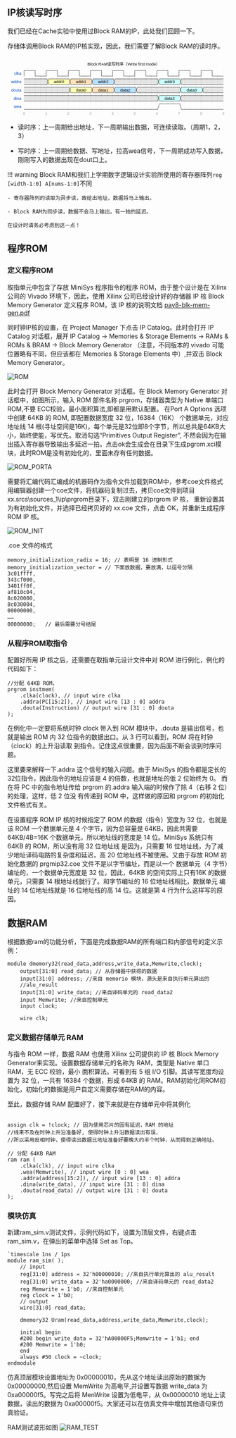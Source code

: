 ## IP核读写时序

我们已经在Cache实验中使用过Block RAM的IP，此处我们回顾一下。

存储体调用Block RAM的IP核实现，因此，我们需要了解Block RAM的读时序。

<svg xmlns="http://www.w3.org/2000/svg" xmlns:xlink="http://www.w3.org/1999/xlink" id="svgcontent_0" height="216" width="800" viewBox="0 0 800 216" overflow="hidden" class="WaveDrom"><style type="text/css">text{font-size:11pt;font-style:normal;font-variant:normal;font-weight:normal;font-stretch:normal;text-align:center;fill-opacity:1;font-family:Helvetica}.muted{fill:#aaa}.warning{fill:#f6b900}.error{fill:#f60000}.info{fill:#0041c4}.success{fill:#00ab00}.h1{font-size:33pt;font-weight:bold}.h2{font-size:27pt;font-weight:bold}.h3{font-size:20pt;font-weight:bold}.h4{font-size:14pt;font-weight:bold}.h5{font-size:11pt;font-weight:bold}.h6{font-size:8pt;font-weight:bold}.s1{fill:none;stroke:#000;stroke-width:1;stroke-linecap:round;stroke-linejoin:miter;stroke-miterlimit:4;stroke-opacity:1;stroke-dasharray:none}.s2{fill:none;stroke:#000;stroke-width:0.5;stroke-linecap:round;stroke-linejoin:miter;stroke-miterlimit:4;stroke-opacity:1;stroke-dasharray:none}.s3{color:#000;fill:none;stroke:#000;stroke-width:1;stroke-linecap:round;stroke-linejoin:miter;stroke-miterlimit:4;stroke-opacity:1;stroke-dasharray:1, 3;stroke-dashoffset:0;marker:none;visibility:visible;display:inline;overflow:visible;enable-background:accumulate}.s4{color:#000;fill:none;stroke:#000;stroke-width:1;stroke-linecap:round;stroke-linejoin:miter;stroke-miterlimit:4;stroke-opacity:1;stroke-dasharray:none;stroke-dashoffset:0;marker:none;visibility:visible;display:inline;overflow:visible}.s5{fill:#fff;stroke:none}.s6{fill:#000;fill-opacity:1;stroke:none}.s7{color:#000;fill:#fff;fill-opacity:1;fill-rule:nonzero;stroke:none;stroke-width:1px;marker:none;visibility:visible;display:inline;overflow:visible;enable-background:accumulate}.s8{color:#000;fill:#ffffb4;fill-opacity:1;fill-rule:nonzero;stroke:none;stroke-width:1px;marker:none;visibility:visible;display:inline;overflow:visible;enable-background:accumulate}.s9{color:#000;fill:#ffe0b9;fill-opacity:1;fill-rule:nonzero;stroke:none;stroke-width:1px;marker:none;visibility:visible;display:inline;overflow:visible;enable-background:accumulate}.s10{color:#000;fill:#b9e0ff;fill-opacity:1;fill-rule:nonzero;stroke:none;stroke-width:1px;marker:none;visibility:visible;display:inline;overflow:visible;enable-background:accumulate}.s11{color:#000;fill:#ccfdfe;fill-opacity:1;fill-rule:nonzero;stroke:none;stroke-width:1px;marker:none;visibility:visible;display:inline;overflow:visible;enable-background:accumulate}.s12{color:#000;fill:#cdfdc5;fill-opacity:1;fill-rule:nonzero;stroke:none;stroke-width:1px;marker:none;visibility:visible;display:inline;overflow:visible;enable-background:accumulate}.s13{color:#000;fill:#f0c1fb;fill-opacity:1;fill-rule:nonzero;stroke:none;stroke-width:1px;marker:none;visibility:visible;display:inline;overflow:visible;enable-background:accumulate}.s14{color:#000;fill:#f5c2c0;fill-opacity:1;fill-rule:nonzero;stroke:none;stroke-width:1px;marker:none;visibility:visible;display:inline;overflow:visible;enable-background:accumulate}.s15{fill:#0041c4;fill-opacity:1;stroke:none}.s16{fill:none;stroke:#0041c4;stroke-width:1;stroke-linecap:round;stroke-linejoin:miter;stroke-miterlimit:4;stroke-opacity:1;stroke-dasharray:none}</style><defs><g id="socket"><rect y="15" x="6" height="20" width="20"/></g><g id="pclk"><path d="M0,20 0,0 20,0" class="s1"/></g><g id="nclk"><path d="m0,0 0,20 20,0" class="s1"/></g><g id="000"><path d="m0,20 20,0" class="s1"/></g><g id="0m0"><path d="m0,20 3,0 3,-10 3,10 11,0" class="s1"/></g><g id="0m1"><path d="M0,20 3,20 9,0 20,0" class="s1"/></g><g id="0mx"><path d="M3,20 9,0 20,0" class="s1"/><path d="m20,15 -5,5" class="s2"/><path d="M20,10 10,20" class="s2"/><path d="M20,5 5,20" class="s2"/><path d="M20,0 4,16" class="s2"/><path d="M15,0 6,9" class="s2"/><path d="M10,0 9,1" class="s2"/><path d="m0,20 20,0" class="s1"/></g><g id="0md"><path d="m8,20 10,0" class="s3"/><path d="m0,20 5,0" class="s1"/></g><g id="0mu"><path d="m0,20 3,0 C 7,10 10.107603,0 20,0" class="s1"/></g><g id="0mz"><path d="m0,20 3,0 C 10,10 15,10 20,10" class="s1"/></g><g id="111"><path d="M0,0 20,0" class="s1"/></g><g id="1m0"><path d="m0,0 3,0 6,20 11,0" class="s1"/></g><g id="1m1"><path d="M0,0 3,0 6,10 9,0 20,0" class="s1"/></g><g id="1mx"><path d="m3,0 6,20 11,0" class="s1"/><path d="M0,0 20,0" class="s1"/><path d="m20,15 -5,5" class="s2"/><path d="M20,10 10,20" class="s2"/><path d="M20,5 8,17" class="s2"/><path d="M20,0 7,13" class="s2"/><path d="M15,0 6,9" class="s2"/><path d="M10,0 5,5" class="s2"/><path d="M3.5,1.5 5,0" class="s2"/></g><g id="1md"><path d="m0,0 3,0 c 4,10 7,20 17,20" class="s1"/></g><g id="1mu"><path d="M0,0 5,0" class="s1"/><path d="M8,0 18,0" class="s3"/></g><g id="1mz"><path d="m0,0 3,0 c 7,10 12,10 17,10" class="s1"/></g><g id="xxx"><path d="m0,20 20,0" class="s1"/><path d="M0,0 20,0" class="s1"/><path d="M0,5 5,0" class="s2"/><path d="M0,10 10,0" class="s2"/><path d="M0,15 15,0" class="s2"/><path d="M0,20 20,0" class="s2"/><path d="M5,20 20,5" class="s2"/><path d="M10,20 20,10" class="s2"/><path d="m15,20 5,-5" class="s2"/></g><g id="xm0"><path d="M0,0 4,0 9,20" class="s1"/><path d="m0,20 20,0" class="s1"/><path d="M0,5 4,1" class="s2"/><path d="M0,10 5,5" class="s2"/><path d="M0,15 6,9" class="s2"/><path d="M0,20 7,13" class="s2"/><path d="M5,20 8,17" class="s2"/></g><g id="xm1"><path d="M0,0 20,0" class="s1"/><path d="M0,20 4,20 9,0" class="s1"/><path d="M0,5 5,0" class="s2"/><path d="M0,10 9,1" class="s2"/><path d="M0,15 7,8" class="s2"/><path d="M0,20 5,15" class="s2"/></g><g id="xmx"><path d="m0,20 20,0" class="s1"/><path d="M0,0 20,0" class="s1"/><path d="M0,5 5,0" class="s2"/><path d="M0,10 10,0" class="s2"/><path d="M0,15 15,0" class="s2"/><path d="M0,20 20,0" class="s2"/><path d="M5,20 20,5" class="s2"/><path d="M10,20 20,10" class="s2"/><path d="m15,20 5,-5" class="s2"/></g><g id="xmd"><path d="m0,0 4,0 c 3,10 6,20 16,20" class="s1"/><path d="m0,20 20,0" class="s1"/><path d="M0,5 4,1" class="s2"/><path d="M0,10 5.5,4.5" class="s2"/><path d="M0,15 6.5,8.5" class="s2"/><path d="M0,20 8,12" class="s2"/><path d="m5,20 5,-5" class="s2"/><path d="m10,20 2.5,-2.5" class="s2"/></g><g id="xmu"><path d="M0,0 20,0" class="s1"/><path d="m0,20 4,0 C 7,10 10,0 20,0" class="s1"/><path d="M0,5 5,0" class="s2"/><path d="M0,10 10,0" class="s2"/><path d="M0,15 10,5" class="s2"/><path d="M0,20 6,14" class="s2"/></g><g id="xmz"><path d="m0,0 4,0 c 6,10 11,10 16,10" class="s1"/><path d="m0,20 4,0 C 10,10 15,10 20,10" class="s1"/><path d="M0,5 4.5,0.5" class="s2"/><path d="M0,10 6.5,3.5" class="s2"/><path d="M0,15 8.5,6.5" class="s2"/><path d="M0,20 11.5,8.5" class="s2"/></g><g id="ddd"><path d="m0,20 20,0" class="s3"/></g><g id="dm0"><path d="m0,20 10,0" class="s3"/><path d="m12,20 8,0" class="s1"/></g><g id="dm1"><path d="M0,20 3,20 9,0 20,0" class="s1"/></g><g id="dmx"><path d="M3,20 9,0 20,0" class="s1"/><path d="m20,15 -5,5" class="s2"/><path d="M20,10 10,20" class="s2"/><path d="M20,5 5,20" class="s2"/><path d="M20,0 4,16" class="s2"/><path d="M15,0 6,9" class="s2"/><path d="M10,0 9,1" class="s2"/><path d="m0,20 20,0" class="s1"/></g><g id="dmd"><path d="m0,20 20,0" class="s3"/></g><g id="dmu"><path d="m0,20 3,0 C 7,10 10.107603,0 20,0" class="s1"/></g><g id="dmz"><path d="m0,20 3,0 C 10,10 15,10 20,10" class="s1"/></g><g id="uuu"><path d="M0,0 20,0" class="s3"/></g><g id="um0"><path d="m0,0 3,0 6,20 11,0" class="s1"/></g><g id="um1"><path d="M0,0 10,0" class="s3"/><path d="m12,0 8,0" class="s1"/></g><g id="umx"><path d="m3,0 6,20 11,0" class="s1"/><path d="M0,0 20,0" class="s1"/><path d="m20,15 -5,5" class="s2"/><path d="M20,10 10,20" class="s2"/><path d="M20,5 8,17" class="s2"/><path d="M20,0 7,13" class="s2"/><path d="M15,0 6,9" class="s2"/><path d="M10,0 5,5" class="s2"/><path d="M3.5,1.5 5,0" class="s2"/></g><g id="umd"><path d="m0,0 3,0 c 4,10 7,20 17,20" class="s1"/></g><g id="umu"><path d="M0,0 20,0" class="s3"/></g><g id="umz"><path d="m0,0 3,0 c 7,10 12,10 17,10" class="s4"/></g><g id="zzz"><path d="m0,10 20,0" class="s1"/></g><g id="zm0"><path d="m0,10 6,0 3,10 11,0" class="s1"/></g><g id="zm1"><path d="M0,10 6,10 9,0 20,0" class="s1"/></g><g id="zmx"><path d="m6,10 3,10 11,0" class="s1"/><path d="M0,10 6,10 9,0 20,0" class="s1"/><path d="m20,15 -5,5" class="s2"/><path d="M20,10 10,20" class="s2"/><path d="M20,5 8,17" class="s2"/><path d="M20,0 7,13" class="s2"/><path d="M15,0 6.5,8.5" class="s2"/><path d="M10,0 9,1" class="s2"/></g><g id="zmd"><path d="m0,10 7,0 c 3,5 8,10 13,10" class="s1"/></g><g id="zmu"><path d="m0,10 7,0 C 10,5 15,0 20,0" class="s1"/></g><g id="zmz"><path d="m0,10 20,0" class="s1"/></g><g id="gap"><path d="m7,-2 -4,0 c -5,0 -5,24 -10,24 l 4,0 C 2,22 2,-2 7,-2 z" class="s5"/><path d="M-7,22 C -2,22 -2,-2 3,-2" class="s1"/><path d="M-3,22 C 2,22 2,-2 7,-2" class="s1"/></g><g id="Pclk"><path d="M-3,12 0,3 3,12 C 1,11 -1,11 -3,12 z" class="s6"/><path d="M0,20 0,0 20,0" class="s1"/></g><g id="Nclk"><path d="M-3,8 0,17 3,8 C 1,9 -1,9 -3,8 z" class="s6"/><path d="m0,0 0,20 20,0" class="s1"/></g><g id="0mv-2"><path d="M9,0 20,0 20,20 3,20 z" class="s7"/><path d="M3,20 9,0 20,0" class="s1"/><path d="m0,20 20,0" class="s1"/></g><g id="1mv-2"><path d="M2.875,0 20,0 20,20 9,20 z" class="s7"/><path d="m3,0 6,20 11,0" class="s1"/><path d="M0,0 20,0" class="s1"/></g><g id="xmv-2"><path d="M9,0 20,0 20,20 9,20 6,10 z" class="s7"/><path d="M0,20 3,20 9,0 20,0" class="s1"/><path d="m0,0 3,0 6,20 11,0" class="s1"/><path d="M0,5 3.5,1.5" class="s2"/><path d="M0,10 4.5,5.5" class="s2"/><path d="M0,15 6,9" class="s2"/><path d="M0,20 4,16" class="s2"/></g><g id="dmv-2"><path d="M9,0 20,0 20,20 3,20 z" class="s7"/><path d="M3,20 9,0 20,0" class="s1"/><path d="m0,20 20,0" class="s1"/></g><g id="umv-2"><path d="M3,0 20,0 20,20 9,20 z" class="s7"/><path d="m3,0 6,20 11,0" class="s1"/><path d="M0,0 20,0" class="s1"/></g><g id="zmv-2"><path d="M9,0 20,0 20,20 9,20 6,10 z" class="s7"/><path d="m6,10 3,10 11,0" class="s1"/><path d="M0,10 6,10 9,0 20,0" class="s1"/></g><g id="vvv-2"><path d="M20,20 0,20 0,0 20,0" class="s7"/><path d="m0,20 20,0" class="s1"/><path d="M0,0 20,0" class="s1"/></g><g id="vm0-2"><path d="M0,20 0,0 3,0 9,20" class="s7"/><path d="M0,0 3,0 9,20" class="s1"/><path d="m0,20 20,0" class="s1"/></g><g id="vm1-2"><path d="M0,0 0,20 3,20 9,0" class="s7"/><path d="M0,0 20,0" class="s1"/><path d="M0,20 3,20 9,0" class="s1"/></g><g id="vmx-2"><path d="M0,0 0,20 3,20 6,10 3,0" class="s7"/><path d="m0,0 3,0 6,20 11,0" class="s1"/><path d="M0,20 3,20 9,0 20,0" class="s1"/><path d="m20,15 -5,5" class="s2"/><path d="M20,10 10,20" class="s2"/><path d="M20,5 8,17" class="s2"/><path d="M20,0 7,13" class="s2"/><path d="M15,0 7,8" class="s2"/><path d="M10,0 9,1" class="s2"/></g><g id="vmd-2"><path d="m0,0 0,20 20,0 C 10,20 7,10 3,0" class="s7"/><path d="m0,0 3,0 c 4,10 7,20 17,20" class="s1"/><path d="m0,20 20,0" class="s1"/></g><g id="vmu-2"><path d="m0,0 0,20 3,0 C 7,10 10,0 20,0" class="s7"/><path d="m0,20 3,0 C 7,10 10,0 20,0" class="s1"/><path d="M0,0 20,0" class="s1"/></g><g id="vmz-2"><path d="M0,0 3,0 C 10,10 15,10 20,10 15,10 10,10 3,20 L 0,20" class="s7"/><path d="m0,0 3,0 c 7,10 12,10 17,10" class="s1"/><path d="m0,20 3,0 C 10,10 15,10 20,10" class="s1"/></g><g id="0mv-3"><path d="M9,0 20,0 20,20 3,20 z" class="s8"/><path d="M3,20 9,0 20,0" class="s1"/><path d="m0,20 20,0" class="s1"/></g><g id="1mv-3"><path d="M2.875,0 20,0 20,20 9,20 z" class="s8"/><path d="m3,0 6,20 11,0" class="s1"/><path d="M0,0 20,0" class="s1"/></g><g id="xmv-3"><path d="M9,0 20,0 20,20 9,20 6,10 z" class="s8"/><path d="M0,20 3,20 9,0 20,0" class="s1"/><path d="m0,0 3,0 6,20 11,0" class="s1"/><path d="M0,5 3.5,1.5" class="s2"/><path d="M0,10 4.5,5.5" class="s2"/><path d="M0,15 6,9" class="s2"/><path d="M0,20 4,16" class="s2"/></g><g id="dmv-3"><path d="M9,0 20,0 20,20 3,20 z" class="s8"/><path d="M3,20 9,0 20,0" class="s1"/><path d="m0,20 20,0" class="s1"/></g><g id="umv-3"><path d="M3,0 20,0 20,20 9,20 z" class="s8"/><path d="m3,0 6,20 11,0" class="s1"/><path d="M0,0 20,0" class="s1"/></g><g id="zmv-3"><path d="M9,0 20,0 20,20 9,20 6,10 z" class="s8"/><path d="m6,10 3,10 11,0" class="s1"/><path d="M0,10 6,10 9,0 20,0" class="s1"/></g><g id="vvv-3"><path d="M20,20 0,20 0,0 20,0" class="s8"/><path d="m0,20 20,0" class="s1"/><path d="M0,0 20,0" class="s1"/></g><g id="vm0-3"><path d="M0,20 0,0 3,0 9,20" class="s8"/><path d="M0,0 3,0 9,20" class="s1"/><path d="m0,20 20,0" class="s1"/></g><g id="vm1-3"><path d="M0,0 0,20 3,20 9,0" class="s8"/><path d="M0,0 20,0" class="s1"/><path d="M0,20 3,20 9,0" class="s1"/></g><g id="vmx-3"><path d="M0,0 0,20 3,20 6,10 3,0" class="s8"/><path d="m0,0 3,0 6,20 11,0" class="s1"/><path d="M0,20 3,20 9,0 20,0" class="s1"/><path d="m20,15 -5,5" class="s2"/><path d="M20,10 10,20" class="s2"/><path d="M20,5 8,17" class="s2"/><path d="M20,0 7,13" class="s2"/><path d="M15,0 7,8" class="s2"/><path d="M10,0 9,1" class="s2"/></g><g id="vmd-3"><path d="m0,0 0,20 20,0 C 10,20 7,10 3,0" class="s8"/><path d="m0,0 3,0 c 4,10 7,20 17,20" class="s1"/><path d="m0,20 20,0" class="s1"/></g><g id="vmu-3"><path d="m0,0 0,20 3,0 C 7,10 10,0 20,0" class="s8"/><path d="m0,20 3,0 C 7,10 10,0 20,0" class="s1"/><path d="M0,0 20,0" class="s1"/></g><g id="vmz-3"><path d="M0,0 3,0 C 10,10 15,10 20,10 15,10 10,10 3,20 L 0,20" class="s8"/><path d="m0,0 3,0 c 7,10 12,10 17,10" class="s1"/><path d="m0,20 3,0 C 10,10 15,10 20,10" class="s1"/></g><g id="0mv-4"><path d="M9,0 20,0 20,20 3,20 z" class="s9"/><path d="M3,20 9,0 20,0" class="s1"/><path d="m0,20 20,0" class="s1"/></g><g id="1mv-4"><path d="M2.875,0 20,0 20,20 9,20 z" class="s9"/><path d="m3,0 6,20 11,0" class="s1"/><path d="M0,0 20,0" class="s1"/></g><g id="xmv-4"><path d="M9,0 20,0 20,20 9,20 6,10 z" class="s9"/><path d="M0,20 3,20 9,0 20,0" class="s1"/><path d="m0,0 3,0 6,20 11,0" class="s1"/><path d="M0,5 3.5,1.5" class="s2"/><path d="M0,10 4.5,5.5" class="s2"/><path d="M0,15 6,9" class="s2"/><path d="M0,20 4,16" class="s2"/></g><g id="dmv-4"><path d="M9,0 20,0 20,20 3,20 z" class="s9"/><path d="M3,20 9,0 20,0" class="s1"/><path d="m0,20 20,0" class="s1"/></g><g id="umv-4"><path d="M3,0 20,0 20,20 9,20 z" class="s9"/><path d="m3,0 6,20 11,0" class="s1"/><path d="M0,0 20,0" class="s1"/></g><g id="zmv-4"><path d="M9,0 20,0 20,20 9,20 6,10 z" class="s9"/><path d="m6,10 3,10 11,0" class="s1"/><path d="M0,10 6,10 9,0 20,0" class="s1"/></g><g id="vvv-4"><path d="M20,20 0,20 0,0 20,0" class="s9"/><path d="m0,20 20,0" class="s1"/><path d="M0,0 20,0" class="s1"/></g><g id="vm0-4"><path d="M0,20 0,0 3,0 9,20" class="s9"/><path d="M0,0 3,0 9,20" class="s1"/><path d="m0,20 20,0" class="s1"/></g><g id="vm1-4"><path d="M0,0 0,20 3,20 9,0" class="s9"/><path d="M0,0 20,0" class="s1"/><path d="M0,20 3,20 9,0" class="s1"/></g><g id="vmx-4"><path d="M0,0 0,20 3,20 6,10 3,0" class="s9"/><path d="m0,0 3,0 6,20 11,0" class="s1"/><path d="M0,20 3,20 9,0 20,0" class="s1"/><path d="m20,15 -5,5" class="s2"/><path d="M20,10 10,20" class="s2"/><path d="M20,5 8,17" class="s2"/><path d="M20,0 7,13" class="s2"/><path d="M15,0 7,8" class="s2"/><path d="M10,0 9,1" class="s2"/></g><g id="vmd-4"><path d="m0,0 0,20 20,0 C 10,20 7,10 3,0" class="s9"/><path d="m0,0 3,0 c 4,10 7,20 17,20" class="s1"/><path d="m0,20 20,0" class="s1"/></g><g id="vmu-4"><path d="m0,0 0,20 3,0 C 7,10 10,0 20,0" class="s9"/><path d="m0,20 3,0 C 7,10 10,0 20,0" class="s1"/><path d="M0,0 20,0" class="s1"/></g><g id="vmz-4"><path d="M0,0 3,0 C 10,10 15,10 20,10 15,10 10,10 3,20 L 0,20" class="s9"/><path d="m0,0 3,0 c 7,10 12,10 17,10" class="s1"/><path d="m0,20 3,0 C 10,10 15,10 20,10" class="s1"/></g><g id="0mv-5"><path d="M9,0 20,0 20,20 3,20 z" class="s10"/><path d="M3,20 9,0 20,0" class="s1"/><path d="m0,20 20,0" class="s1"/></g><g id="1mv-5"><path d="M2.875,0 20,0 20,20 9,20 z" class="s10"/><path d="m3,0 6,20 11,0" class="s1"/><path d="M0,0 20,0" class="s1"/></g><g id="xmv-5"><path d="M9,0 20,0 20,20 9,20 6,10 z" class="s10"/><path d="M0,20 3,20 9,0 20,0" class="s1"/><path d="m0,0 3,0 6,20 11,0" class="s1"/><path d="M0,5 3.5,1.5" class="s2"/><path d="M0,10 4.5,5.5" class="s2"/><path d="M0,15 6,9" class="s2"/><path d="M0,20 4,16" class="s2"/></g><g id="dmv-5"><path d="M9,0 20,0 20,20 3,20 z" class="s10"/><path d="M3,20 9,0 20,0" class="s1"/><path d="m0,20 20,0" class="s1"/></g><g id="umv-5"><path d="M3,0 20,0 20,20 9,20 z" class="s10"/><path d="m3,0 6,20 11,0" class="s1"/><path d="M0,0 20,0" class="s1"/></g><g id="zmv-5"><path d="M9,0 20,0 20,20 9,20 6,10 z" class="s10"/><path d="m6,10 3,10 11,0" class="s1"/><path d="M0,10 6,10 9,0 20,0" class="s1"/></g><g id="vvv-5"><path d="M20,20 0,20 0,0 20,0" class="s10"/><path d="m0,20 20,0" class="s1"/><path d="M0,0 20,0" class="s1"/></g><g id="vm0-5"><path d="M0,20 0,0 3,0 9,20" class="s10"/><path d="M0,0 3,0 9,20" class="s1"/><path d="m0,20 20,0" class="s1"/></g><g id="vm1-5"><path d="M0,0 0,20 3,20 9,0" class="s10"/><path d="M0,0 20,0" class="s1"/><path d="M0,20 3,20 9,0" class="s1"/></g><g id="vmx-5"><path d="M0,0 0,20 3,20 6,10 3,0" class="s10"/><path d="m0,0 3,0 6,20 11,0" class="s1"/><path d="M0,20 3,20 9,0 20,0" class="s1"/><path d="m20,15 -5,5" class="s2"/><path d="M20,10 10,20" class="s2"/><path d="M20,5 8,17" class="s2"/><path d="M20,0 7,13" class="s2"/><path d="M15,0 7,8" class="s2"/><path d="M10,0 9,1" class="s2"/></g><g id="vmd-5"><path d="m0,0 0,20 20,0 C 10,20 7,10 3,0" class="s10"/><path d="m0,0 3,0 c 4,10 7,20 17,20" class="s1"/><path d="m0,20 20,0" class="s1"/></g><g id="vmu-5"><path d="m0,0 0,20 3,0 C 7,10 10,0 20,0" class="s10"/><path d="m0,20 3,0 C 7,10 10,0 20,0" class="s1"/><path d="M0,0 20,0" class="s1"/></g><g id="vmz-5"><path d="M0,0 3,0 C 10,10 15,10 20,10 15,10 10,10 3,20 L 0,20" class="s10"/><path d="m0,0 3,0 c 7,10 12,10 17,10" class="s1"/><path d="m0,20 3,0 C 10,10 15,10 20,10" class="s1"/></g><g id="0mv-6"><path d="M9,0 20,0 20,20 3,20 z" class="s11"/><path d="M3,20 9,0 20,0" class="s1"/><path d="m0,20 20,0" class="s1"/></g><g id="1mv-6"><path d="M2.875,0 20,0 20,20 9,20 z" class="s11"/><path d="m3,0 6,20 11,0" class="s1"/><path d="M0,0 20,0" class="s1"/></g><g id="xmv-6"><path d="M9,0 20,0 20,20 9,20 6,10 z" class="s11"/><path d="M0,20 3,20 9,0 20,0" class="s1"/><path d="m0,0 3,0 6,20 11,0" class="s1"/><path d="M0,5 3.5,1.5" class="s2"/><path d="M0,10 4.5,5.5" class="s2"/><path d="M0,15 6,9" class="s2"/><path d="M0,20 4,16" class="s2"/></g><g id="dmv-6"><path d="M9,0 20,0 20,20 3,20 z" class="s11"/><path d="M3,20 9,0 20,0" class="s1"/><path d="m0,20 20,0" class="s1"/></g><g id="umv-6"><path d="M3,0 20,0 20,20 9,20 z" class="s11"/><path d="m3,0 6,20 11,0" class="s1"/><path d="M0,0 20,0" class="s1"/></g><g id="zmv-6"><path d="M9,0 20,0 20,20 9,20 6,10 z" class="s11"/><path d="m6,10 3,10 11,0" class="s1"/><path d="M0,10 6,10 9,0 20,0" class="s1"/></g><g id="vvv-6"><path d="M20,20 0,20 0,0 20,0" class="s11"/><path d="m0,20 20,0" class="s1"/><path d="M0,0 20,0" class="s1"/></g><g id="vm0-6"><path d="M0,20 0,0 3,0 9,20" class="s11"/><path d="M0,0 3,0 9,20" class="s1"/><path d="m0,20 20,0" class="s1"/></g><g id="vm1-6"><path d="M0,0 0,20 3,20 9,0" class="s11"/><path d="M0,0 20,0" class="s1"/><path d="M0,20 3,20 9,0" class="s1"/></g><g id="vmx-6"><path d="M0,0 0,20 3,20 6,10 3,0" class="s11"/><path d="m0,0 3,0 6,20 11,0" class="s1"/><path d="M0,20 3,20 9,0 20,0" class="s1"/><path d="m20,15 -5,5" class="s2"/><path d="M20,10 10,20" class="s2"/><path d="M20,5 8,17" class="s2"/><path d="M20,0 7,13" class="s2"/><path d="M15,0 7,8" class="s2"/><path d="M10,0 9,1" class="s2"/></g><g id="vmd-6"><path d="m0,0 0,20 20,0 C 10,20 7,10 3,0" class="s11"/><path d="m0,0 3,0 c 4,10 7,20 17,20" class="s1"/><path d="m0,20 20,0" class="s1"/></g><g id="vmu-6"><path d="m0,0 0,20 3,0 C 7,10 10,0 20,0" class="s11"/><path d="m0,20 3,0 C 7,10 10,0 20,0" class="s1"/><path d="M0,0 20,0" class="s1"/></g><g id="vmz-6"><path d="M0,0 3,0 C 10,10 15,10 20,10 15,10 10,10 3,20 L 0,20" class="s11"/><path d="m0,0 3,0 c 7,10 12,10 17,10" class="s1"/><path d="m0,20 3,0 C 10,10 15,10 20,10" class="s1"/></g><g id="0mv-7"><path d="M9,0 20,0 20,20 3,20 z" class="s12"/><path d="M3,20 9,0 20,0" class="s1"/><path d="m0,20 20,0" class="s1"/></g><g id="1mv-7"><path d="M2.875,0 20,0 20,20 9,20 z" class="s12"/><path d="m3,0 6,20 11,0" class="s1"/><path d="M0,0 20,0" class="s1"/></g><g id="xmv-7"><path d="M9,0 20,0 20,20 9,20 6,10 z" class="s12"/><path d="M0,20 3,20 9,0 20,0" class="s1"/><path d="m0,0 3,0 6,20 11,0" class="s1"/><path d="M0,5 3.5,1.5" class="s2"/><path d="M0,10 4.5,5.5" class="s2"/><path d="M0,15 6,9" class="s2"/><path d="M0,20 4,16" class="s2"/></g><g id="dmv-7"><path d="M9,0 20,0 20,20 3,20 z" class="s12"/><path d="M3,20 9,0 20,0" class="s1"/><path d="m0,20 20,0" class="s1"/></g><g id="umv-7"><path d="M3,0 20,0 20,20 9,20 z" class="s12"/><path d="m3,0 6,20 11,0" class="s1"/><path d="M0,0 20,0" class="s1"/></g><g id="zmv-7"><path d="M9,0 20,0 20,20 9,20 6,10 z" class="s12"/><path d="m6,10 3,10 11,0" class="s1"/><path d="M0,10 6,10 9,0 20,0" class="s1"/></g><g id="vvv-7"><path d="M20,20 0,20 0,0 20,0" class="s12"/><path d="m0,20 20,0" class="s1"/><path d="M0,0 20,0" class="s1"/></g><g id="vm0-7"><path d="M0,20 0,0 3,0 9,20" class="s12"/><path d="M0,0 3,0 9,20" class="s1"/><path d="m0,20 20,0" class="s1"/></g><g id="vm1-7"><path d="M0,0 0,20 3,20 9,0" class="s12"/><path d="M0,0 20,0" class="s1"/><path d="M0,20 3,20 9,0" class="s1"/></g><g id="vmx-7"><path d="M0,0 0,20 3,20 6,10 3,0" class="s12"/><path d="m0,0 3,0 6,20 11,0" class="s1"/><path d="M0,20 3,20 9,0 20,0" class="s1"/><path d="m20,15 -5,5" class="s2"/><path d="M20,10 10,20" class="s2"/><path d="M20,5 8,17" class="s2"/><path d="M20,0 7,13" class="s2"/><path d="M15,0 7,8" class="s2"/><path d="M10,0 9,1" class="s2"/></g><g id="vmd-7"><path d="m0,0 0,20 20,0 C 10,20 7,10 3,0" class="s12"/><path d="m0,0 3,0 c 4,10 7,20 17,20" class="s1"/><path d="m0,20 20,0" class="s1"/></g><g id="vmu-7"><path d="m0,0 0,20 3,0 C 7,10 10,0 20,0" class="s12"/><path d="m0,20 3,0 C 7,10 10,0 20,0" class="s1"/><path d="M0,0 20,0" class="s1"/></g><g id="vmz-7"><path d="M0,0 3,0 C 10,10 15,10 20,10 15,10 10,10 3,20 L 0,20" class="s12"/><path d="m0,0 3,0 c 7,10 12,10 17,10" class="s1"/><path d="m0,20 3,0 C 10,10 15,10 20,10" class="s1"/></g><g id="0mv-8"><path d="M9,0 20,0 20,20 3,20 z" class="s13"/><path d="M3,20 9,0 20,0" class="s1"/><path d="m0,20 20,0" class="s1"/></g><g id="1mv-8"><path d="M2.875,0 20,0 20,20 9,20 z" class="s13"/><path d="m3,0 6,20 11,0" class="s1"/><path d="M0,0 20,0" class="s1"/></g><g id="xmv-8"><path d="M9,0 20,0 20,20 9,20 6,10 z" class="s13"/><path d="M0,20 3,20 9,0 20,0" class="s1"/><path d="m0,0 3,0 6,20 11,0" class="s1"/><path d="M0,5 3.5,1.5" class="s2"/><path d="M0,10 4.5,5.5" class="s2"/><path d="M0,15 6,9" class="s2"/><path d="M0,20 4,16" class="s2"/></g><g id="dmv-8"><path d="M9,0 20,0 20,20 3,20 z" class="s13"/><path d="M3,20 9,0 20,0" class="s1"/><path d="m0,20 20,0" class="s1"/></g><g id="umv-8"><path d="M3,0 20,0 20,20 9,20 z" class="s13"/><path d="m3,0 6,20 11,0" class="s1"/><path d="M0,0 20,0" class="s1"/></g><g id="zmv-8"><path d="M9,0 20,0 20,20 9,20 6,10 z" class="s13"/><path d="m6,10 3,10 11,0" class="s1"/><path d="M0,10 6,10 9,0 20,0" class="s1"/></g><g id="vvv-8"><path d="M20,20 0,20 0,0 20,0" class="s13"/><path d="m0,20 20,0" class="s1"/><path d="M0,0 20,0" class="s1"/></g><g id="vm0-8"><path d="M0,20 0,0 3,0 9,20" class="s13"/><path d="M0,0 3,0 9,20" class="s1"/><path d="m0,20 20,0" class="s1"/></g><g id="vm1-8"><path d="M0,0 0,20 3,20 9,0" class="s13"/><path d="M0,0 20,0" class="s1"/><path d="M0,20 3,20 9,0" class="s1"/></g><g id="vmx-8"><path d="M0,0 0,20 3,20 6,10 3,0" class="s13"/><path d="m0,0 3,0 6,20 11,0" class="s1"/><path d="M0,20 3,20 9,0 20,0" class="s1"/><path d="m20,15 -5,5" class="s2"/><path d="M20,10 10,20" class="s2"/><path d="M20,5 8,17" class="s2"/><path d="M20,0 7,13" class="s2"/><path d="M15,0 7,8" class="s2"/><path d="M10,0 9,1" class="s2"/></g><g id="vmd-8"><path d="m0,0 0,20 20,0 C 10,20 7,10 3,0" class="s13"/><path d="m0,0 3,0 c 4,10 7,20 17,20" class="s1"/><path d="m0,20 20,0" class="s1"/></g><g id="vmu-8"><path d="m0,0 0,20 3,0 C 7,10 10,0 20,0" class="s13"/><path d="m0,20 3,0 C 7,10 10,0 20,0" class="s1"/><path d="M0,0 20,0" class="s1"/></g><g id="vmz-8"><path d="M0,0 3,0 C 10,10 15,10 20,10 15,10 10,10 3,20 L 0,20" class="s13"/><path d="m0,0 3,0 c 7,10 12,10 17,10" class="s1"/><path d="m0,20 3,0 C 10,10 15,10 20,10" class="s1"/></g><g id="0mv-9"><path d="M9,0 20,0 20,20 3,20 z" class="s14"/><path d="M3,20 9,0 20,0" class="s1"/><path d="m0,20 20,0" class="s1"/></g><g id="1mv-9"><path d="M2.875,0 20,0 20,20 9,20 z" class="s14"/><path d="m3,0 6,20 11,0" class="s1"/><path d="M0,0 20,0" class="s1"/></g><g id="xmv-9"><path d="M9,0 20,0 20,20 9,20 6,10 z" class="s14"/><path d="M0,20 3,20 9,0 20,0" class="s1"/><path d="m0,0 3,0 6,20 11,0" class="s1"/><path d="M0,5 3.5,1.5" class="s2"/><path d="M0,10 4.5,5.5" class="s2"/><path d="M0,15 6,9" class="s2"/><path d="M0,20 4,16" class="s2"/></g><g id="dmv-9"><path d="M9,0 20,0 20,20 3,20 z" class="s14"/><path d="M3,20 9,0 20,0" class="s1"/><path d="m0,20 20,0" class="s1"/></g><g id="umv-9"><path d="M3,0 20,0 20,20 9,20 z" class="s14"/><path d="m3,0 6,20 11,0" class="s1"/><path d="M0,0 20,0" class="s1"/></g><g id="zmv-9"><path d="M9,0 20,0 20,20 9,20 6,10 z" class="s14"/><path d="m6,10 3,10 11,0" class="s1"/><path d="M0,10 6,10 9,0 20,0" class="s1"/></g><g id="vvv-9"><path d="M20,20 0,20 0,0 20,0" class="s14"/><path d="m0,20 20,0" class="s1"/><path d="M0,0 20,0" class="s1"/></g><g id="vm0-9"><path d="M0,20 0,0 3,0 9,20" class="s14"/><path d="M0,0 3,0 9,20" class="s1"/><path d="m0,20 20,0" class="s1"/></g><g id="vm1-9"><path d="M0,0 0,20 3,20 9,0" class="s14"/><path d="M0,0 20,0" class="s1"/><path d="M0,20 3,20 9,0" class="s1"/></g><g id="vmx-9"><path d="M0,0 0,20 3,20 6,10 3,0" class="s14"/><path d="m0,0 3,0 6,20 11,0" class="s1"/><path d="M0,20 3,20 9,0 20,0" class="s1"/><path d="m20,15 -5,5" class="s2"/><path d="M20,10 10,20" class="s2"/><path d="M20,5 8,17" class="s2"/><path d="M20,0 7,13" class="s2"/><path d="M15,0 7,8" class="s2"/><path d="M10,0 9,1" class="s2"/></g><g id="vmd-9"><path d="m0,0 0,20 20,0 C 10,20 7,10 3,0" class="s14"/><path d="m0,0 3,0 c 4,10 7,20 17,20" class="s1"/><path d="m0,20 20,0" class="s1"/></g><g id="vmu-9"><path d="m0,0 0,20 3,0 C 7,10 10,0 20,0" class="s14"/><path d="m0,20 3,0 C 7,10 10,0 20,0" class="s1"/><path d="M0,0 20,0" class="s1"/></g><g id="vmz-9"><path d="M0,0 3,0 C 10,10 15,10 20,10 15,10 10,10 3,20 L 0,20" class="s14"/><path d="m0,0 3,0 c 7,10 12,10 17,10" class="s1"/><path d="m0,20 3,0 C 10,10 15,10 20,10" class="s1"/></g><g id="vmv-2-2"><path d="M9,0 20,0 20,20 9,20 6,10 z" class="s7"/><path d="M3,0 0,0 0,20 3,20 6,10 z" class="s7"/><path d="m0,0 3,0 6,20 11,0" class="s1"/><path d="M0,20 3,20 9,0 20,0" class="s1"/></g><g id="vmv-3-2"><path d="M9,0 20,0 20,20 9,20 6,10 z" class="s7"/><path d="M3,0 0,0 0,20 3,20 6,10 z" class="s8"/><path d="m0,0 3,0 6,20 11,0" class="s1"/><path d="M0,20 3,20 9,0 20,0" class="s1"/></g><g id="vmv-4-2"><path d="M9,0 20,0 20,20 9,20 6,10 z" class="s7"/><path d="M3,0 0,0 0,20 3,20 6,10 z" class="s9"/><path d="m0,0 3,0 6,20 11,0" class="s1"/><path d="M0,20 3,20 9,0 20,0" class="s1"/></g><g id="vmv-5-2"><path d="M9,0 20,0 20,20 9,20 6,10 z" class="s7"/><path d="M3,0 0,0 0,20 3,20 6,10 z" class="s10"/><path d="m0,0 3,0 6,20 11,0" class="s1"/><path d="M0,20 3,20 9,0 20,0" class="s1"/></g><g id="vmv-6-2"><path d="M9,0 20,0 20,20 9,20 6,10 z" class="s7"/><path d="M3,0 0,0 0,20 3,20 6,10 z" class="s11"/><path d="m0,0 3,0 6,20 11,0" class="s1"/><path d="M0,20 3,20 9,0 20,0" class="s1"/></g><g id="vmv-7-2"><path d="M9,0 20,0 20,20 9,20 6,10 z" class="s7"/><path d="M3,0 0,0 0,20 3,20 6,10 z" class="s12"/><path d="m0,0 3,0 6,20 11,0" class="s1"/><path d="M0,20 3,20 9,0 20,0" class="s1"/></g><g id="vmv-8-2"><path d="M9,0 20,0 20,20 9,20 6,10 z" class="s7"/><path d="M3,0 0,0 0,20 3,20 6,10 z" class="s13"/><path d="m0,0 3,0 6,20 11,0" class="s1"/><path d="M0,20 3,20 9,0 20,0" class="s1"/></g><g id="vmv-9-2"><path d="M9,0 20,0 20,20 9,20 6,10 z" class="s7"/><path d="M3,0 0,0 0,20 3,20 6,10 z" class="s14"/><path d="m0,0 3,0 6,20 11,0" class="s1"/><path d="M0,20 3,20 9,0 20,0" class="s1"/></g><g id="vmv-2-3"><path d="M9,0 20,0 20,20 9,20 6,10 z" class="s8"/><path d="M3,0 0,0 0,20 3,20 6,10 z" class="s7"/><path d="m0,0 3,0 6,20 11,0" class="s1"/><path d="M0,20 3,20 9,0 20,0" class="s1"/></g><g id="vmv-3-3"><path d="M9,0 20,0 20,20 9,20 6,10 z" class="s8"/><path d="M3,0 0,0 0,20 3,20 6,10 z" class="s8"/><path d="m0,0 3,0 6,20 11,0" class="s1"/><path d="M0,20 3,20 9,0 20,0" class="s1"/></g><g id="vmv-4-3"><path d="M9,0 20,0 20,20 9,20 6,10 z" class="s8"/><path d="M3,0 0,0 0,20 3,20 6,10 z" class="s9"/><path d="m0,0 3,0 6,20 11,0" class="s1"/><path d="M0,20 3,20 9,0 20,0" class="s1"/></g><g id="vmv-5-3"><path d="M9,0 20,0 20,20 9,20 6,10 z" class="s8"/><path d="M3,0 0,0 0,20 3,20 6,10 z" class="s10"/><path d="m0,0 3,0 6,20 11,0" class="s1"/><path d="M0,20 3,20 9,0 20,0" class="s1"/></g><g id="vmv-6-3"><path d="M9,0 20,0 20,20 9,20 6,10 z" class="s8"/><path d="M3,0 0,0 0,20 3,20 6,10 z" class="s11"/><path d="m0,0 3,0 6,20 11,0" class="s1"/><path d="M0,20 3,20 9,0 20,0" class="s1"/></g><g id="vmv-7-3"><path d="M9,0 20,0 20,20 9,20 6,10 z" class="s8"/><path d="M3,0 0,0 0,20 3,20 6,10 z" class="s12"/><path d="m0,0 3,0 6,20 11,0" class="s1"/><path d="M0,20 3,20 9,0 20,0" class="s1"/></g><g id="vmv-8-3"><path d="M9,0 20,0 20,20 9,20 6,10 z" class="s8"/><path d="M3,0 0,0 0,20 3,20 6,10 z" class="s13"/><path d="m0,0 3,0 6,20 11,0" class="s1"/><path d="M0,20 3,20 9,0 20,0" class="s1"/></g><g id="vmv-9-3"><path d="M9,0 20,0 20,20 9,20 6,10 z" class="s8"/><path d="M3,0 0,0 0,20 3,20 6,10 z" class="s14"/><path d="m0,0 3,0 6,20 11,0" class="s1"/><path d="M0,20 3,20 9,0 20,0" class="s1"/></g><g id="vmv-2-4"><path d="M9,0 20,0 20,20 9,20 6,10 z" class="s9"/><path d="M3,0 0,0 0,20 3,20 6,10 z" class="s7"/><path d="m0,0 3,0 6,20 11,0" class="s1"/><path d="M0,20 3,20 9,0 20,0" class="s1"/></g><g id="vmv-3-4"><path d="M9,0 20,0 20,20 9,20 6,10 z" class="s9"/><path d="M3,0 0,0 0,20 3,20 6,10 z" class="s8"/><path d="m0,0 3,0 6,20 11,0" class="s1"/><path d="M0,20 3,20 9,0 20,0" class="s1"/></g><g id="vmv-4-4"><path d="M9,0 20,0 20,20 9,20 6,10 z" class="s9"/><path d="M3,0 0,0 0,20 3,20 6,10 z" class="s9"/><path d="m0,0 3,0 6,20 11,0" class="s1"/><path d="M0,20 3,20 9,0 20,0" class="s1"/></g><g id="vmv-5-4"><path d="M9,0 20,0 20,20 9,20 6,10 z" class="s9"/><path d="M3,0 0,0 0,20 3,20 6,10 z" class="s10"/><path d="m0,0 3,0 6,20 11,0" class="s1"/><path d="M0,20 3,20 9,0 20,0" class="s1"/></g><g id="vmv-6-4"><path d="M9,0 20,0 20,20 9,20 6,10 z" class="s9"/><path d="M3,0 0,0 0,20 3,20 6,10 z" class="s11"/><path d="m0,0 3,0 6,20 11,0" class="s1"/><path d="M0,20 3,20 9,0 20,0" class="s1"/></g><g id="vmv-7-4"><path d="M9,0 20,0 20,20 9,20 6,10 z" class="s9"/><path d="M3,0 0,0 0,20 3,20 6,10 z" class="s12"/><path d="m0,0 3,0 6,20 11,0" class="s1"/><path d="M0,20 3,20 9,0 20,0" class="s1"/></g><g id="vmv-8-4"><path d="M9,0 20,0 20,20 9,20 6,10 z" class="s9"/><path d="M3,0 0,0 0,20 3,20 6,10 z" class="s13"/><path d="m0,0 3,0 6,20 11,0" class="s1"/><path d="M0,20 3,20 9,0 20,0" class="s1"/></g><g id="vmv-9-4"><path d="M9,0 20,0 20,20 9,20 6,10 z" class="s9"/><path d="M3,0 0,0 0,20 3,20 6,10 z" class="s14"/><path d="m0,0 3,0 6,20 11,0" class="s1"/><path d="M0,20 3,20 9,0 20,0" class="s1"/></g><g id="vmv-2-5"><path d="M9,0 20,0 20,20 9,20 6,10 z" class="s10"/><path d="M3,0 0,0 0,20 3,20 6,10 z" class="s7"/><path d="m0,0 3,0 6,20 11,0" class="s1"/><path d="M0,20 3,20 9,0 20,0" class="s1"/></g><g id="vmv-3-5"><path d="M9,0 20,0 20,20 9,20 6,10 z" class="s10"/><path d="M3,0 0,0 0,20 3,20 6,10 z" class="s8"/><path d="m0,0 3,0 6,20 11,0" class="s1"/><path d="M0,20 3,20 9,0 20,0" class="s1"/></g><g id="vmv-4-5"><path d="M9,0 20,0 20,20 9,20 6,10 z" class="s10"/><path d="M3,0 0,0 0,20 3,20 6,10 z" class="s9"/><path d="m0,0 3,0 6,20 11,0" class="s1"/><path d="M0,20 3,20 9,0 20,0" class="s1"/></g><g id="vmv-5-5"><path d="M9,0 20,0 20,20 9,20 6,10 z" class="s10"/><path d="M3,0 0,0 0,20 3,20 6,10 z" class="s10"/><path d="m0,0 3,0 6,20 11,0" class="s1"/><path d="M0,20 3,20 9,0 20,0" class="s1"/></g><g id="vmv-6-5"><path d="M9,0 20,0 20,20 9,20 6,10 z" class="s10"/><path d="M3,0 0,0 0,20 3,20 6,10 z" class="s11"/><path d="m0,0 3,0 6,20 11,0" class="s1"/><path d="M0,20 3,20 9,0 20,0" class="s1"/></g><g id="vmv-7-5"><path d="M9,0 20,0 20,20 9,20 6,10 z" class="s10"/><path d="M3,0 0,0 0,20 3,20 6,10 z" class="s12"/><path d="m0,0 3,0 6,20 11,0" class="s1"/><path d="M0,20 3,20 9,0 20,0" class="s1"/></g><g id="vmv-8-5"><path d="M9,0 20,0 20,20 9,20 6,10 z" class="s10"/><path d="M3,0 0,0 0,20 3,20 6,10 z" class="s13"/><path d="m0,0 3,0 6,20 11,0" class="s1"/><path d="M0,20 3,20 9,0 20,0" class="s1"/></g><g id="vmv-9-5"><path d="M9,0 20,0 20,20 9,20 6,10 z" class="s10"/><path d="M3,0 0,0 0,20 3,20 6,10 z" class="s14"/><path d="m0,0 3,0 6,20 11,0" class="s1"/><path d="M0,20 3,20 9,0 20,0" class="s1"/></g><g id="vmv-2-6"><path d="M9,0 20,0 20,20 9,20 6,10 z" class="s11"/><path d="M3,0 0,0 0,20 3,20 6,10 z" class="s7"/><path d="m0,0 3,0 6,20 11,0" class="s1"/><path d="M0,20 3,20 9,0 20,0" class="s1"/></g><g id="vmv-3-6"><path d="M9,0 20,0 20,20 9,20 6,10 z" class="s11"/><path d="M3,0 0,0 0,20 3,20 6,10 z" class="s8"/><path d="m0,0 3,0 6,20 11,0" class="s1"/><path d="M0,20 3,20 9,0 20,0" class="s1"/></g><g id="vmv-4-6"><path d="M9,0 20,0 20,20 9,20 6,10 z" class="s11"/><path d="M3,0 0,0 0,20 3,20 6,10 z" class="s9"/><path d="m0,0 3,0 6,20 11,0" class="s1"/><path d="M0,20 3,20 9,0 20,0" class="s1"/></g><g id="vmv-5-6"><path d="M9,0 20,0 20,20 9,20 6,10 z" class="s11"/><path d="M3,0 0,0 0,20 3,20 6,10 z" class="s10"/><path d="m0,0 3,0 6,20 11,0" class="s1"/><path d="M0,20 3,20 9,0 20,0" class="s1"/></g><g id="vmv-6-6"><path d="M9,0 20,0 20,20 9,20 6,10 z" class="s11"/><path d="M3,0 0,0 0,20 3,20 6,10 z" class="s11"/><path d="m0,0 3,0 6,20 11,0" class="s1"/><path d="M0,20 3,20 9,0 20,0" class="s1"/></g><g id="vmv-7-6"><path d="M9,0 20,0 20,20 9,20 6,10 z" class="s11"/><path d="M3,0 0,0 0,20 3,20 6,10 z" class="s12"/><path d="m0,0 3,0 6,20 11,0" class="s1"/><path d="M0,20 3,20 9,0 20,0" class="s1"/></g><g id="vmv-8-6"><path d="M9,0 20,0 20,20 9,20 6,10 z" class="s11"/><path d="M3,0 0,0 0,20 3,20 6,10 z" class="s13"/><path d="m0,0 3,0 6,20 11,0" class="s1"/><path d="M0,20 3,20 9,0 20,0" class="s1"/></g><g id="vmv-9-6"><path d="M9,0 20,0 20,20 9,20 6,10 z" class="s11"/><path d="M3,0 0,0 0,20 3,20 6,10 z" class="s14"/><path d="m0,0 3,0 6,20 11,0" class="s1"/><path d="M0,20 3,20 9,0 20,0" class="s1"/></g><g id="vmv-2-7"><path d="M9,0 20,0 20,20 9,20 6,10 z" class="s12"/><path d="M3,0 0,0 0,20 3,20 6,10 z" class="s7"/><path d="m0,0 3,0 6,20 11,0" class="s1"/><path d="M0,20 3,20 9,0 20,0" class="s1"/></g><g id="vmv-3-7"><path d="M9,0 20,0 20,20 9,20 6,10 z" class="s12"/><path d="M3,0 0,0 0,20 3,20 6,10 z" class="s8"/><path d="m0,0 3,0 6,20 11,0" class="s1"/><path d="M0,20 3,20 9,0 20,0" class="s1"/></g><g id="vmv-4-7"><path d="M9,0 20,0 20,20 9,20 6,10 z" class="s12"/><path d="M3,0 0,0 0,20 3,20 6,10 z" class="s9"/><path d="m0,0 3,0 6,20 11,0" class="s1"/><path d="M0,20 3,20 9,0 20,0" class="s1"/></g><g id="vmv-5-7"><path d="M9,0 20,0 20,20 9,20 6,10 z" class="s12"/><path d="M3,0 0,0 0,20 3,20 6,10 z" class="s10"/><path d="m0,0 3,0 6,20 11,0" class="s1"/><path d="M0,20 3,20 9,0 20,0" class="s1"/></g><g id="vmv-6-7"><path d="M9,0 20,0 20,20 9,20 6,10 z" class="s12"/><path d="M3,0 0,0 0,20 3,20 6,10 z" class="s11"/><path d="m0,0 3,0 6,20 11,0" class="s1"/><path d="M0,20 3,20 9,0 20,0" class="s1"/></g><g id="vmv-7-7"><path d="M9,0 20,0 20,20 9,20 6,10 z" class="s12"/><path d="M3,0 0,0 0,20 3,20 6,10 z" class="s12"/><path d="m0,0 3,0 6,20 11,0" class="s1"/><path d="M0,20 3,20 9,0 20,0" class="s1"/></g><g id="vmv-8-7"><path d="M9,0 20,0 20,20 9,20 6,10 z" class="s12"/><path d="M3,0 0,0 0,20 3,20 6,10 z" class="s13"/><path d="m0,0 3,0 6,20 11,0" class="s1"/><path d="M0,20 3,20 9,0 20,0" class="s1"/></g><g id="vmv-9-7"><path d="M9,0 20,0 20,20 9,20 6,10 z" class="s12"/><path d="M3,0 0,0 0,20 3,20 6,10 z" class="s14"/><path d="m0,0 3,0 6,20 11,0" class="s1"/><path d="M0,20 3,20 9,0 20,0" class="s1"/></g><g id="vmv-2-8"><path d="M9,0 20,0 20,20 9,20 6,10 z" class="s13"/><path d="M3,0 0,0 0,20 3,20 6,10 z" class="s7"/><path d="m0,0 3,0 6,20 11,0" class="s1"/><path d="M0,20 3,20 9,0 20,0" class="s1"/></g><g id="vmv-3-8"><path d="M9,0 20,0 20,20 9,20 6,10 z" class="s13"/><path d="M3,0 0,0 0,20 3,20 6,10 z" class="s8"/><path d="m0,0 3,0 6,20 11,0" class="s1"/><path d="M0,20 3,20 9,0 20,0" class="s1"/></g><g id="vmv-4-8"><path d="M9,0 20,0 20,20 9,20 6,10 z" class="s13"/><path d="M3,0 0,0 0,20 3,20 6,10 z" class="s9"/><path d="m0,0 3,0 6,20 11,0" class="s1"/><path d="M0,20 3,20 9,0 20,0" class="s1"/></g><g id="vmv-5-8"><path d="M9,0 20,0 20,20 9,20 6,10 z" class="s13"/><path d="M3,0 0,0 0,20 3,20 6,10 z" class="s10"/><path d="m0,0 3,0 6,20 11,0" class="s1"/><path d="M0,20 3,20 9,0 20,0" class="s1"/></g><g id="vmv-6-8"><path d="M9,0 20,0 20,20 9,20 6,10 z" class="s13"/><path d="M3,0 0,0 0,20 3,20 6,10 z" class="s11"/><path d="m0,0 3,0 6,20 11,0" class="s1"/><path d="M0,20 3,20 9,0 20,0" class="s1"/></g><g id="vmv-7-8"><path d="M9,0 20,0 20,20 9,20 6,10 z" class="s13"/><path d="M3,0 0,0 0,20 3,20 6,10 z" class="s12"/><path d="m0,0 3,0 6,20 11,0" class="s1"/><path d="M0,20 3,20 9,0 20,0" class="s1"/></g><g id="vmv-8-8"><path d="M9,0 20,0 20,20 9,20 6,10 z" class="s13"/><path d="M3,0 0,0 0,20 3,20 6,10 z" class="s13"/><path d="m0,0 3,0 6,20 11,0" class="s1"/><path d="M0,20 3,20 9,0 20,0" class="s1"/></g><g id="vmv-9-8"><path d="M9,0 20,0 20,20 9,20 6,10 z" class="s13"/><path d="M3,0 0,0 0,20 3,20 6,10 z" class="s14"/><path d="m0,0 3,0 6,20 11,0" class="s1"/><path d="M0,20 3,20 9,0 20,0" class="s1"/></g><g id="vmv-2-9"><path d="M9,0 20,0 20,20 9,20 6,10 z" class="s14"/><path d="M3,0 0,0 0,20 3,20 6,10 z" class="s7"/><path d="m0,0 3,0 6,20 11,0" class="s1"/><path d="M0,20 3,20 9,0 20,0" class="s1"/></g><g id="vmv-3-9"><path d="M9,0 20,0 20,20 9,20 6,10 z" class="s14"/><path d="M3,0 0,0 0,20 3,20 6,10 z" class="s8"/><path d="m0,0 3,0 6,20 11,0" class="s1"/><path d="M0,20 3,20 9,0 20,0" class="s1"/></g><g id="vmv-4-9"><path d="M9,0 20,0 20,20 9,20 6,10 z" class="s14"/><path d="M3,0 0,0 0,20 3,20 6,10 z" class="s9"/><path d="m0,0 3,0 6,20 11,0" class="s1"/><path d="M0,20 3,20 9,0 20,0" class="s1"/></g><g id="vmv-5-9"><path d="M9,0 20,0 20,20 9,20 6,10 z" class="s14"/><path d="M3,0 0,0 0,20 3,20 6,10 z" class="s10"/><path d="m0,0 3,0 6,20 11,0" class="s1"/><path d="M0,20 3,20 9,0 20,0" class="s1"/></g><g id="vmv-6-9"><path d="M9,0 20,0 20,20 9,20 6,10 z" class="s14"/><path d="M3,0 0,0 0,20 3,20 6,10 z" class="s11"/><path d="m0,0 3,0 6,20 11,0" class="s1"/><path d="M0,20 3,20 9,0 20,0" class="s1"/></g><g id="vmv-7-9"><path d="M9,0 20,0 20,20 9,20 6,10 z" class="s14"/><path d="M3,0 0,0 0,20 3,20 6,10 z" class="s12"/><path d="m0,0 3,0 6,20 11,0" class="s1"/><path d="M0,20 3,20 9,0 20,0" class="s1"/></g><g id="vmv-8-9"><path d="M9,0 20,0 20,20 9,20 6,10 z" class="s14"/><path d="M3,0 0,0 0,20 3,20 6,10 z" class="s13"/><path d="m0,0 3,0 6,20 11,0" class="s1"/><path d="M0,20 3,20 9,0 20,0" class="s1"/></g><g id="vmv-9-9"><path d="M9,0 20,0 20,20 9,20 6,10 z" class="s14"/><path d="M3,0 0,0 0,20 3,20 6,10 z" class="s14"/><path d="m0,0 3,0 6,20 11,0" class="s1"/><path d="M0,20 3,20 9,0 20,0" class="s1"/></g><g id="arrow0"><path d="m-12,-3 9,3 -9,3 c 1,-2 1,-4 0,-6 z" class="s15"/><path d="M0,0 -15,0" class="s16"/></g><marker id="arrowhead" style="fill:#0041c4" markerHeight="7" markerWidth="10" markerUnits="strokeWidth" viewBox="0 -4 11 8" refX="15" refY="0" orient="auto"><path d="M0 -4 11 0 0 4z"/></marker><marker id="arrowtail" style="fill:#0041c4" markerHeight="7" markerWidth="10" markerUnits="strokeWidth" viewBox="-11 -4 11 8" refX="-15" refY="0" orient="auto"><path d="M0 -4 -11 0 0 4z"/></marker></defs><g id="waves_0"><g id="lanes_0" transform="translate(60.5, 46.5)"><g id="gmarks_0"><g style="stroke:#888;stroke-width:0.5;stroke-dasharray:1,3"><line id="gmark_0_0" x1="0" y1="0" x2="0" y2="150"/><line id="gmark_1_0" x1="80" y1="0" x2="80" y2="150"/><line id="gmark_2_0" x1="160" y1="0" x2="160" y2="150"/><line id="gmark_3_0" x1="240" y1="0" x2="240" y2="150"/><line id="gmark_4_0" x1="320" y1="0" x2="320" y2="150"/><line id="gmark_5_0" x1="400" y1="0" x2="400" y2="150"/><line id="gmark_6_0" x1="480" y1="0" x2="480" y2="150"/><line id="gmark_7_0" x1="560" y1="0" x2="560" y2="150"/><line id="gmark_8_0" x1="640" y1="0" x2="640" y2="150"/><line id="gmark_9_0" x1="720" y1="0" x2="720" y2="150"/></g><text x="360" y="-13" fill="#000" text-anchor="middle" xml:space="preserve"><tspan>Block RAM读写时序（Write first mode）</tspan></text><g class="muted" text-anchor="middle" xml:space="preserve"><text x="0" y="165">0</text><text x="80" y="165">1</text><text x="160" y="165">2</text><text x="240" y="165">3</text><text x="320" y="165">4</text><text x="400" y="165">5</text><text x="480" y="165">6</text><text x="560" y="165">7</text><text x="640" y="165">8</text><text x="720" y="165">9</text></g></g><g id="wavelane_0_0" transform="translate(0,5)"><text x="-10" y="15" class="info" text-anchor="end" xml:space="preserve"><tspan>clka</tspan></text><g id="wavelane_draw_0_0" transform="translate(0, 0)"><use xlink:href="#pclk" transform="translate(0)"/><use xlink:href="#111" transform="translate(20)"/><use xlink:href="#nclk" transform="translate(40)"/><use xlink:href="#000" transform="translate(60)"/><use xlink:href="#pclk" transform="translate(80)"/><use xlink:href="#111" transform="translate(100)"/><use xlink:href="#nclk" transform="translate(120)"/><use xlink:href="#000" transform="translate(140)"/><use xlink:href="#pclk" transform="translate(160)"/><use xlink:href="#111" transform="translate(180)"/><use xlink:href="#nclk" transform="translate(200)"/><use xlink:href="#000" transform="translate(220)"/><use xlink:href="#pclk" transform="translate(240)"/><use xlink:href="#111" transform="translate(260)"/><use xlink:href="#nclk" transform="translate(280)"/><use xlink:href="#000" transform="translate(300)"/><use xlink:href="#pclk" transform="translate(320)"/><use xlink:href="#111" transform="translate(340)"/><use xlink:href="#nclk" transform="translate(360)"/><use xlink:href="#000" transform="translate(380)"/><use xlink:href="#pclk" transform="translate(400)"/><use xlink:href="#111" transform="translate(420)"/><use xlink:href="#nclk" transform="translate(440)"/><use xlink:href="#000" transform="translate(460)"/><use xlink:href="#pclk" transform="translate(480)"/><use xlink:href="#111" transform="translate(500)"/><use xlink:href="#nclk" transform="translate(520)"/><use xlink:href="#000" transform="translate(540)"/><use xlink:href="#pclk" transform="translate(560)"/><use xlink:href="#111" transform="translate(580)"/><use xlink:href="#nclk" transform="translate(600)"/><use xlink:href="#000" transform="translate(620)"/><use xlink:href="#pclk" transform="translate(640)"/><use xlink:href="#111" transform="translate(660)"/><use xlink:href="#nclk" transform="translate(680)"/><use xlink:href="#000" transform="translate(700)"/></g></g><g id="wavelane_1_0" transform="translate(0,35)"><text x="-10" y="15" class="info" text-anchor="end" xml:space="preserve"><tspan>addra</tspan></text><g id="wavelane_draw_1_0" transform="translate(0, 0)"><use xlink:href="#xxx" transform="translate(0)"/><use xlink:href="#xxx" transform="translate(20)"/><use xlink:href="#xxx" transform="translate(40)"/><use xlink:href="#xxx" transform="translate(60)"/><use xlink:href="#xmv-3" transform="translate(80)"/><use xlink:href="#vvv-3" transform="translate(100)"/><use xlink:href="#vvv-3" transform="translate(120)"/><use xlink:href="#vvv-3" transform="translate(140)"/><use xlink:href="#vmv-3-4" transform="translate(160)"/><use xlink:href="#vvv-4" transform="translate(180)"/><use xlink:href="#vvv-4" transform="translate(200)"/><use xlink:href="#vvv-4" transform="translate(220)"/><use xlink:href="#vmv-4-5" transform="translate(240)"/><use xlink:href="#vvv-5" transform="translate(260)"/><use xlink:href="#vvv-5" transform="translate(280)"/><use xlink:href="#vvv-5" transform="translate(300)"/><use xlink:href="#vmx-5" transform="translate(320)"/><use xlink:href="#xxx" transform="translate(340)"/><use xlink:href="#xxx" transform="translate(360)"/><use xlink:href="#xxx" transform="translate(380)"/><use xlink:href="#xmx" transform="translate(400)"/><use xlink:href="#xxx" transform="translate(420)"/><use xlink:href="#xxx" transform="translate(440)"/><use xlink:href="#xxx" transform="translate(460)"/><use xlink:href="#xmv-6" transform="translate(480)"/><use xlink:href="#vvv-6" transform="translate(500)"/><use xlink:href="#vvv-6" transform="translate(520)"/><use xlink:href="#vvv-6" transform="translate(540)"/><use xlink:href="#vmx-6" transform="translate(560)"/><use xlink:href="#xxx" transform="translate(580)"/><use xlink:href="#xxx" transform="translate(600)"/><use xlink:href="#xxx" transform="translate(620)"/><use xlink:href="#xmx" transform="translate(640)"/><use xlink:href="#xxx" transform="translate(660)"/><use xlink:href="#xxx" transform="translate(680)"/><use xlink:href="#xxx" transform="translate(700)"/><text x="126" y="15" text-anchor="middle" xml:space="preserve"><tspan>addr0</tspan></text><text x="206" y="15" text-anchor="middle" xml:space="preserve"><tspan>addr1</tspan></text><text x="286" y="15" text-anchor="middle" xml:space="preserve"><tspan>addr2</tspan></text><text x="526" y="15" text-anchor="middle" xml:space="preserve"><tspan>addr3</tspan></text></g></g><g id="wavelane_2_0" transform="translate(0,65)"><text x="-10" y="15" class="info" text-anchor="end" xml:space="preserve"><tspan>douta</tspan></text><g id="wavelane_draw_2_0" transform="translate(0, 0)"><use xlink:href="#xxx" transform="translate(0)"/><use xlink:href="#xxx" transform="translate(20)"/><use xlink:href="#xxx" transform="translate(40)"/><use xlink:href="#xxx" transform="translate(60)"/><use xlink:href="#xxx" transform="translate(80)"/><use xlink:href="#xxx" transform="translate(100)"/><use xlink:href="#xxx" transform="translate(120)"/><use xlink:href="#xxx" transform="translate(140)"/><use xlink:href="#xmv-3" transform="translate(160)"/><use xlink:href="#vvv-3" transform="translate(180)"/><use xlink:href="#vvv-3" transform="translate(200)"/><use xlink:href="#vvv-3" transform="translate(220)"/><use xlink:href="#vmv-3-4" transform="translate(240)"/><use xlink:href="#vvv-4" transform="translate(260)"/><use xlink:href="#vvv-4" transform="translate(280)"/><use xlink:href="#vvv-4" transform="translate(300)"/><use xlink:href="#vmv-4-5" transform="translate(320)"/><use xlink:href="#vvv-5" transform="translate(340)"/><use xlink:href="#vvv-5" transform="translate(360)"/><use xlink:href="#vvv-5" transform="translate(380)"/><use xlink:href="#vmx-5" transform="translate(400)"/><use xlink:href="#xxx" transform="translate(420)"/><use xlink:href="#xxx" transform="translate(440)"/><use xlink:href="#xxx" transform="translate(460)"/><use xlink:href="#xxx" transform="translate(480)"/><use xlink:href="#xxx" transform="translate(500)"/><use xlink:href="#xxx" transform="translate(520)"/><use xlink:href="#xxx" transform="translate(540)"/><use xlink:href="#xmv-6" transform="translate(560)"/><use xlink:href="#vvv-6" transform="translate(580)"/><use xlink:href="#vvv-6" transform="translate(600)"/><use xlink:href="#vvv-6" transform="translate(620)"/><use xlink:href="#vmx-6" transform="translate(640)"/><use xlink:href="#xxx" transform="translate(660)"/><use xlink:href="#xxx" transform="translate(680)"/><use xlink:href="#xxx" transform="translate(700)"/><text x="206" y="15" text-anchor="middle" xml:space="preserve"><tspan>data0</tspan></text><text x="286" y="15" text-anchor="middle" xml:space="preserve"><tspan>data1</tspan></text><text x="366" y="15" text-anchor="middle" xml:space="preserve"><tspan>data2</tspan></text><text x="606" y="15" text-anchor="middle" xml:space="preserve"><tspan>data3</tspan></text></g></g><g id="wavelane_3_0" transform="translate(0,95)"><text x="-10" y="15" class="info" text-anchor="end" xml:space="preserve"><tspan>dina</tspan></text><g id="wavelane_draw_3_0" transform="translate(0, 0)"><use xlink:href="#xxx" transform="translate(0)"/><use xlink:href="#xxx" transform="translate(20)"/><use xlink:href="#xxx" transform="translate(40)"/><use xlink:href="#xxx" transform="translate(60)"/><use xlink:href="#xxx" transform="translate(80)"/><use xlink:href="#xxx" transform="translate(100)"/><use xlink:href="#xxx" transform="translate(120)"/><use xlink:href="#xxx" transform="translate(140)"/><use xlink:href="#xxx" transform="translate(160)"/><use xlink:href="#xxx" transform="translate(180)"/><use xlink:href="#xxx" transform="translate(200)"/><use xlink:href="#xxx" transform="translate(220)"/><use xlink:href="#xxx" transform="translate(240)"/><use xlink:href="#xxx" transform="translate(260)"/><use xlink:href="#xxx" transform="translate(280)"/><use xlink:href="#xxx" transform="translate(300)"/><use xlink:href="#xxx" transform="translate(320)"/><use xlink:href="#xxx" transform="translate(340)"/><use xlink:href="#xxx" transform="translate(360)"/><use xlink:href="#xxx" transform="translate(380)"/><use xlink:href="#xxx" transform="translate(400)"/><use xlink:href="#xxx" transform="translate(420)"/><use xlink:href="#xxx" transform="translate(440)"/><use xlink:href="#xxx" transform="translate(460)"/><use xlink:href="#xmv-6" transform="translate(480)"/><use xlink:href="#vvv-6" transform="translate(500)"/><use xlink:href="#vvv-6" transform="translate(520)"/><use xlink:href="#vvv-6" transform="translate(540)"/><use xlink:href="#vmx-6" transform="translate(560)"/><use xlink:href="#xxx" transform="translate(580)"/><use xlink:href="#xxx" transform="translate(600)"/><use xlink:href="#xxx" transform="translate(620)"/><use xlink:href="#xxx" transform="translate(640)"/><use xlink:href="#xxx" transform="translate(660)"/><use xlink:href="#xxx" transform="translate(680)"/><use xlink:href="#xxx" transform="translate(700)"/><text x="526" y="15" text-anchor="middle" xml:space="preserve"><tspan>data3</tspan></text></g></g><g id="wavelane_4_0" transform="translate(0,125)"><text x="-10" y="15" class="info" text-anchor="end" xml:space="preserve"><tspan>wea</tspan></text><g id="wavelane_draw_4_0" transform="translate(0, 0)"><use xlink:href="#000" transform="translate(0)"/><use xlink:href="#000" transform="translate(20)"/><use xlink:href="#000" transform="translate(40)"/><use xlink:href="#000" transform="translate(60)"/><use xlink:href="#000" transform="translate(80)"/><use xlink:href="#000" transform="translate(100)"/><use xlink:href="#000" transform="translate(120)"/><use xlink:href="#000" transform="translate(140)"/><use xlink:href="#000" transform="translate(160)"/><use xlink:href="#000" transform="translate(180)"/><use xlink:href="#000" transform="translate(200)"/><use xlink:href="#000" transform="translate(220)"/><use xlink:href="#000" transform="translate(240)"/><use xlink:href="#000" transform="translate(260)"/><use xlink:href="#000" transform="translate(280)"/><use xlink:href="#000" transform="translate(300)"/><use xlink:href="#000" transform="translate(320)"/><use xlink:href="#000" transform="translate(340)"/><use xlink:href="#000" transform="translate(360)"/><use xlink:href="#000" transform="translate(380)"/><use xlink:href="#000" transform="translate(400)"/><use xlink:href="#000" transform="translate(420)"/><use xlink:href="#000" transform="translate(440)"/><use xlink:href="#000" transform="translate(460)"/><use xlink:href="#0m1" transform="translate(480)"/><use xlink:href="#111" transform="translate(500)"/><use xlink:href="#111" transform="translate(520)"/><use xlink:href="#111" transform="translate(540)"/><use xlink:href="#1m0" transform="translate(560)"/><use xlink:href="#000" transform="translate(580)"/><use xlink:href="#000" transform="translate(600)"/><use xlink:href="#000" transform="translate(620)"/><use xlink:href="#000" transform="translate(640)"/><use xlink:href="#000" transform="translate(660)"/><use xlink:href="#000" transform="translate(680)"/><use xlink:href="#000" transform="translate(700)"/></g></g><g id="wavearcs_0"/><g id="wavegaps_0"><g id="wavegap_0_0" transform="translate(0,5)"/><g id="wavegap_1_0" transform="translate(0,35)"/><g id="wavegap_2_0" transform="translate(0,65)"/><g id="wavegap_3_0" transform="translate(0,95)"/><g id="wavegap_4_0" transform="translate(0,125)"/></g></g><g id="groups_0"><g/></g></g></svg>


- 读时序：上一周期给出地址，下一周期输出数据，可连续读取。（周期1，2，3）

- 写时序：上一周期给数据、写地址，拉高wea信号，下一周期成功写入数据，刚刚写入的数据出现在dout口上。

!!! warning
    Block RAM和我们上学期数字逻辑设计实验所使用的寄存器阵列`reg [width-1:0] A[nums-1:0]`不同

    - 寄存器阵列的读取为异步读，故给出地址，数据将马上输出。
    
    - Block RAM为同步读，数据不会马上输出，有一拍的延迟。
    
    在设计时请务必考虑到这一点！

## 程序ROM

### 定义程序ROM
取指单元中包含了存放 MiniSys  程序指令的程序 ROM，由于整个设计是在 Xilinx 公司的 Vivado 环境下，因此，使用 Xilinx 公司已经设计好的存储器 IP 核
Block Memory Generator 定义程序 ROM，该 IP 核的说明文档 [pay8-blk-mem-gen.pdf](https://www.xilinx.com/cgi-bin/docs/ipdoc?c=blk_mem_gen;v=v8_4;d=pg058-blk-mem-gen.pdf)

同时钟IP核的设置，在 Project Manager 下点击 IP Catalog。此时会打开 IP Catalog 对话框，展开 IP Catalog -> Memories & Storage Elements -> RAMs 
& ROMs & BRAM -> Block Memory Generator （注意，不同版本的 vivado 可能位置略有不同，但应该都在 Memories & Storage Elements 中）,并双击 Block Memory Generator。

![ROM](asset/mem/prgrom.png)

此时会打开 Block Memory Generator 对话框。在 Block Memory Generator 对话框中，如图所示，输入 ROM 部件名称 prgrom，存储器类型为 Native 单端口 ROM,不要 ECC校验，最小面积算法,即都是用默认配置。
在Port A Options 选项中创建 64KB 的 ROM, 即配置数据宽度 32 位，16384（16K） 个数据单元，对应地址线 14 根(寻址空间是16K)，每个单元是32位即8个字节，所以总共是64KB大小，始终使能，写优先。取消勾选“Primitives Output Register”,
不然会因为在输出插入寄存器导致输出多延迟一拍。点击ok会生成会在目录下生成pgrom.xci模块，此时ROM是没有初始化的，里面未存有任何数据。

![ROM_PORTA](./asset/mem/prgrom_porta.png)

需要将汇编代码汇编成的机器码作为指令文件加载到ROM中，参考coe文件格式用编辑器创建一个coe文件，将机器码复制过去，拷贝coe文件到项目xx.srcs\sources_1\ip\prgrom目录下，双击刚建立的prgrom IP 核，
重新设置其为有初始化文件，并选择已经拷贝好的 xx.coe 文件，点击 OK，并重新生成程序 ROM IP 核。

![ROM_INIT](./asset/mem/prgrom_init.png)

.coe 文件的格式
```angular2
memory_initialization_radix = 16; // 表明是 16 进制形式
memory_initialization_vector = // 下面放数据，要放满，以逗号分隔
3c01ffff,
343cf000,
3401ff0f, 
af810c04,
8c020000,
8c030004,
00000000,
……          
00000000;   // 最后需要分号结尾
```

### 从程序ROM取指令

配置好所用 IP 核之后，还需要在取指单元设计文件中对 ROM 进行例化，例化的代码如下：
```angular2
//分配 64KB ROM，
prgrom instmem(
    .clka(clock), // input wire clka
    .addra(PC[15:2]), // input wire [13 : 0] addra
    .douta(Instruction) // output wire [31 : 0] douta
);
```

在例化中一定要将系统时钟 clock 带入到 ROM 模块中，.douta 是输出信号，也就是输出 ROM 内 32 位指令的数据出口。从 3 行可以看到，ROM 将在时钟（clock）的上升沿读取
到指令。记住这点很重要，因为后面不断会谈到时序问题。

这里要来解释一下.addra 这个信号的输入问题。由于 MiniSys  的指令都是定长的 32位指令，因此指令的地址应该是 4 的倍数，也就是地址的低 2 位始终为 0。
而在将 PC 中的指令地址传给 prgrom 的.addra 输入端的时候作了除 4（右移 2 位）的处理，这样，低 2 位没
有传递到 ROM 中，这样做的原因和 prgrom 的初始化文件格式有关。

在设置程序 ROM IP 核的时候指定了 ROM 的数据（指令）宽度为 32 位，也就是该 ROM
一个数据单元是 4 个字节，因为总容量是 64KB，因此共需要 64KB/4B=16K 个数据单元，所以地址线的宽度是 14 位。MiniSys  系统只有 64KB 的 ROM，所以没有用 32 位地址线
是因为，只需要 16 位地址线，为了减少地址译码电路的复杂度和延迟，高 20 位地址线不被使用。又由于存放 ROM 初始化数据的 prgmip32.coe 文件不是以字节编址，而是以一个
数据单元（4 字节）编址的，一个数据单元宽度是 32 位，因此，64KB 的空间实际上只有16K 的数据单元，只需要 14 根地址线就行了。和字节编址的 16 位地址线相比，数据单元
编址的 14 位地址线就是 16 位地址线的高 14 位。这就是第 4 行为什么这样写的原因。


## 数据RAM
根据数据ram的功能分析，下面是完成数据RAM的所有端口和内部信号的定义示例：
```angular2
module dmemory32(read_data,address,write_data,Memwrite,clock);
    output[31:0] read_data; // 从存储器中获得的数据
    input[31:0] address; //来自 memorio 模块，源头是来自执行单元算出的
    //alu_result
    input[31:0] write_data; //来自译码单元的 read_data2
    input Memwrite; //来自控制单元
    input clock;
    
    wire clk;
```
### 定义数据存储单元 RAM
与指令 ROM 一样，数据 RAM 也使用 Xilinx 公司提供的 IP 核 Block Memory Generator来实现。设置数据存储单元的名称为 RAM，类型是 Native 单口 RAM，无 ECC 校验，最小
面积算法。可看到有 5 组 I/O 引脚。其读写宽度均设置为 32 位，一共有 16384 个数据，形成 64KB 的 RAM。RAM初始化同ROM初始化，初始化的数据是用户自定义需要存储在RAM的内容。

至此，数据存储 RAM 配置好了，接下来就是在存储单元中将其例化
```angular2

assign clk = !clock; // 因为使用芯片的固有延迟，RAM 的地址
//线来不及在时钟上升沿准备好, 使得时钟上升沿数据读出有误，
//所以采用反相时钟，使得读出数据比地址准备好要晚大约半个时钟，从而得到正确地址。

// 分配 64KB RAM
ram ram (
    .clka(clk), // input wire clka
    .wea(Memwrite), // input wire [0 : 0] wea
    .addra(address[15:2]), // input wire [13 : 0] addra
    .dina(write_data), // input wire [31 : 0] dina
    .douta(read_data) // output wire [31 : 0] douta
);
```


### 模块仿真
新建ram_sim.v测试文件，示例代码如下，设置为顶层文件，右键点击 ram_sim.v，在弹出的菜单中选择 Set as Top。

```angular2
`timescale 1ns / 1ps
module ram_sim( );
    // input
    reg[31:0] address = 32'h00000010; //来自执行单元算出的 alu_result
    reg[31:0] write_data = 32'ha0000000; //来自译码单元的 read_data2
    reg Memwrite = 1'b0; //来自控制单元
    reg clock = 1'b0; 
    // output
    wire[31:0] read_data;
    
    dmemory32 Uram(read_data,address,write_data,Memwrite,clock);
    
    initial begin
    #200 begin write_data = 32'hA00000F5;Memwrite = 1'b1; end
    #200 Memwrite = 1'b0;
    end
    always #50 clock = ~clock; 
endmodule
```

仿真顶层模块设置地址为 0x00000010，先从这个地址读出原始的数据为 0x00000000,然后设置 MemWrite 为高电平,并设置写数据 write_data 为 0xa00000f5。写完之后将 MenWrite
设置为低电平，从 0x00000010 地址上读数据，读出的数据为 0xa00000f5。大家还可以在仿真文件中增加其他语句来仿真验证。

RAM测试波形如图
![RAM_TEST](./asset/mem/ram_test.png)
